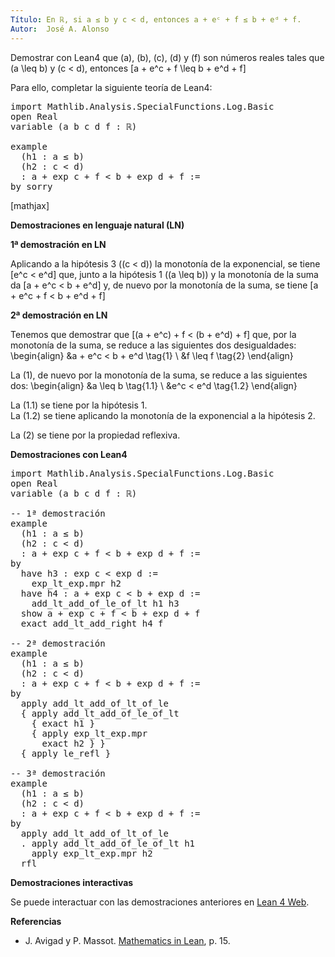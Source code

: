 ```yaml
---
Título: En ℝ, si a ≤ b y c < d, entonces a + eᶜ + f ≤ b + eᵈ + f.
Autor:  José A. Alonso
---
```


Demostrar con Lean4 que \(a\), \(b\), \(c\), \(d\) y \(f\) son números reales tales que \(a \leq b\) y \(c < d\), entonces
\[a + e^c + f \leq b + e^d + f\]

Para ello, completar la siguiente teoría de Lean4:

<pre lang="lean">
import Mathlib.Analysis.SpecialFunctions.Log.Basic
open Real
variable (a b c d f : ℝ)

example
  (h1 : a ≤ b)
  (h2 : c < d)
  : a + exp c + f < b + exp d + f :=
by sorry
</pre>
<!--more-->

[mathjax]

<b>Demostraciones en lenguaje natural (LN)</b>

<b>1ª demostración en LN</b>

Aplicando a la hipótesis 3 (\(c < d\)) la monotonía de la exponencial, se tiene
\[e^c < e^d\]
que, junto a la hipótesis 1 (\(a \leq b\)) y la monotonía de la suma da
\[a + e^c < b + e^d\]
y, de nuevo por la monotonía de la suma, se tiene
\[a + e^c + f < b + e^d + f\]

<b>2ª demostración en LN</b>

Tenemos que demostrar que
\[(a + e^c) + f < (b + e^d) + f\]
que, por la monotonía de la suma, se reduce a las siguientes dos desigualdades:
\begin{align}
   &a + e^c < b + e^d \tag{1} \\
   &f \leq f          \tag{2}
\end{align}

La (1), de nuevo por la monotonía de la suma, se reduce a las siguientes dos:
\begin{align}
   &a \leq b     \tag{1.1} \\
   &e^c < e^d    \tag{1.2}
\end{align}

<div>La (1.1) se tiene por la hipótesis 1.

<div>La (1.2) se tiene aplicando la monotonía de la exponencial a la hipótesis 2.

La (2) se tiene por la propiedad reflexiva.

<b>Demostraciones con Lean4</b>

<pre lang="lean">
import Mathlib.Analysis.SpecialFunctions.Log.Basic
open Real
variable (a b c d f : ℝ)

-- 1ª demostración
example
  (h1 : a ≤ b)
  (h2 : c < d)
  : a + exp c + f < b + exp d + f :=
by
  have h3 : exp c < exp d :=
    exp_lt_exp.mpr h2
  have h4 : a + exp c < b + exp d :=
    add_lt_add_of_le_of_lt h1 h3
  show a + exp c + f < b + exp d + f
  exact add_lt_add_right h4 f

-- 2ª demostración
example
  (h1 : a ≤ b)
  (h2 : c < d)
  : a + exp c + f < b + exp d + f :=
by
  apply add_lt_add_of_lt_of_le
  { apply add_lt_add_of_le_of_lt
    { exact h1 }
    { apply exp_lt_exp.mpr
      exact h2 } }
  { apply le_refl }

-- 3ª demostración
example
  (h1 : a ≤ b)
  (h2 : c < d)
  : a + exp c + f < b + exp d + f :=
by
  apply add_lt_add_of_lt_of_le
  . apply add_lt_add_of_le_of_lt h1
    apply exp_lt_exp.mpr h2
  rfl
</pre>

<b>Demostraciones interactivas</b>

Se puede interactuar con las demostraciones anteriores en <a href="https://lean.math.hhu.de/#url=https://raw.githubusercontent.com/jaalonso/Calculemus2/main/src/Inecuaciones_con_exponenciales_2.lean" rel="noopener noreferrer" target="_blank">Lean 4 Web</a>.

<b>Referencias</b>

<ul>
<li> J. Avigad y P. Massot. <a href="https://bit.ly/3U4UjBk">Mathematics in Lean</a>, p. 15.</li>
</ul>
